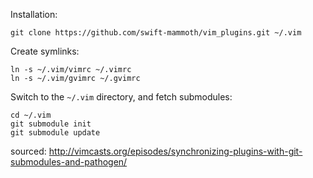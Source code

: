 Installation:

    git clone https://github.com/swift-mammoth/vim_plugins.git ~/.vim

Create symlinks:

    ln -s ~/.vim/vimrc ~/.vimrc
    ln -s ~/.vim/gvimrc ~/.gvimrc

Switch to the `~/.vim` directory, and fetch submodules:

    cd ~/.vim
    git submodule init
    git submodule update

sourced: http://vimcasts.org/episodes/synchronizing-plugins-with-git-submodules-and-pathogen/
